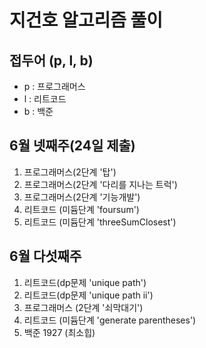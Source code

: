 # 지건호 알고리즘 풀이
## 접두어 (p, l, b) 
* p : 프로그래머스
* l : 리트코드
* b : 백준
## 6월 넷째주(24일 제출)
1. 프로그래머스(2단계 '탑')
2. 프로그래머스(2단계 '다리를 지나는 트럭')
3. 프로그래머스(2단계 '기능개발')
4. 리트코드 (미듐단계 'foursum')
5. 리트코드 (미듐단계 'threeSumClosest')
## 6월 다섯째주
1. 리트코드(dp문제 'unique path')
2. 리트코드(dp문제 'unique path ii')
3. 프로그래머스 (2단계 '쇠막대기')
4. 리트코드 (미듐단계 'generate parentheses')
5. 백준 1927 (최소힙)